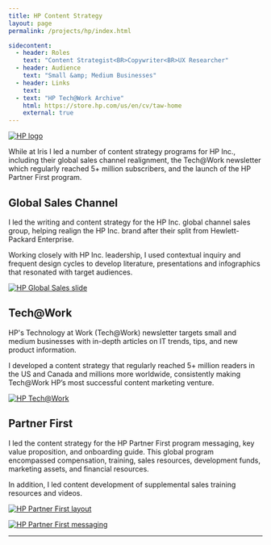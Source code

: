 ```yaml
---
title: HP Content Strategy
layout: page
permalink: /projects/hp/index.html

sidecontent:
  - header: Roles
    text: "Content Strategist<BR>Copywriter<BR>UX Researcher"   
  - header: Audience
    text: "Small &amp; Medium Businesses"
  - header: Links
    text: 
  - text: "HP Tech@Work Archive"
    html: https://store.hp.com/us/en/cv/taw-home
    external: true
---
```


[![HP logo](/projects/hp/hp_logo_small.svg "HP Logo")](/projects/hp/hp_logo_small.svg)

While at Iris I led a number of content strategy programs for HP Inc., including their global sales channel realignment, the Tech@Work newsletter which regularly reached 5+ million subscribers, and the launch of the HP Partner First program.

## Global Sales Channel

I led the writing and content strategy for the HP Inc. global channel sales group, helping realign the HP Inc. brand after their split from Hewlett-Packard Enterprise.

Working closely with HP Inc. leadership, I used contextual inquiry and frequent design cycles to develop literature, presentations and infographics that resonated with target audiences.

[![HP Global Sales slide](/projects/hp/hp_globalsales.jpg "HP Global Sales slide")](/projects/hp/hp_globalsales.jpg)

## Tech@Work

HP's Technology at Work (Tech@Work) newsletter targets small and medium businesses with in-depth articles on IT trends, tips, and new product information. 

I developed a content strategy that regularly reached 5+ million readers in the US and Canada and millions more worldwide, consistently making Tech@Work HP’s most successful content marketing venture.

[![HP Tech@Work](/projects/hp/hp_infographic.jpg "HP Tech@Work By the Numbers")](/projects/hp/hp_infographic.jpg)

## Partner First

I led the content strategy for the HP Partner First program messaging, key value proposition, and onboarding guide. This global program encompassed compensation, training, sales resources, development funds, marketing assets, and financial resources. 

In addition, I led content development of supplemental sales training resources and videos.

[![HP Partner First layout](/projects/hp/hp_partnerfirst.jpg "HP Partner First layout")](/projects/hp/hp_partnerfirst.jpg)

[![HP Partner First messaging](/projects/hp/hp_partnerfirst_messaging.jpg "HP Partner First messaging")](/projects/hp/hp_partnerfirst_messaging.jpg)

<hr>